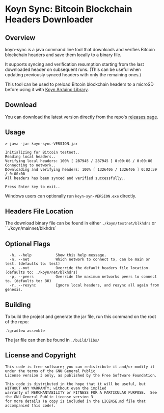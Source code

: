 # Koyn Sync: Bitcoin Blockchain Headers Downloader

## Overview

koyn-sync is a java command line tool that downloads and verifies Bitcoin blockchain headers and save them locally to a binary file.

It supports syncing and verification resumption starting from the last downloaded header on subsequent runs. (This can be useful when updating previously synced headers with only the remaining ones.)

This tool can be used to preload Bitcoin blockchain headers to a microSD before using it with [Koyn Arduino Library](https://github.com/elkrem/koyn).

## Download

You can download the latest version directly from the repo's [releases page](https://github.com/elkrem/koyn-sync/releases).

## Usage

```
> java -jar koyn-sync-VERSION.jar

Initializing for Bitcoin testnet..
Reading local headers..
Verifying local headers: 100% [ 287945 / 287945 ] 0:00:06 / 0:00:00
Connecting to network..
Downloading and verifying headers: 100% [ 1326406 / 1326406 ] 0:02:59 / 0:00:00
All headers has been synced and verified successfully..

Press Enter key to exit..

```

Windows users can optionally run `koyn-syn-VERSION.exe` directly.

## Headers File Location

The download binary file can be found in either `./koyn/testnet/blkhdrs` or ``./koyn/mainnet/blkhdrs`

## Optional Flags

```
  -h, --help           Show this help message.
  -n, --net            Which network to connect to, can be main or test. (defaults to: test)
  -o, --out            Override the default headers file location.(defaults to: ./koyn/net/blkhdrs)
  -p, --peers          Override the maximum networks peers to connect to. (defaults to: 30)
  -r, --resync         Ignore local headers, and resync all again from genesis.
```

## Building

To build the project and generate the jar file, run this command on the root of the repo:

```
.\gradlew assemble
```

The jar file can then be found in `./build/libs/`

## License and Copyright ##

```
This code is free software; you can redistribute it and/or modify it under the terms of the GNU General Public
License version 3 only, as published by the Free Software Foundation.

This code is distributed in the hope that it will be useful, but WITHOUT ANY WARRANTY; without even the implied
warranty of MERCHANTABILITY or FITNESS FOR A PARTICULAR PURPOSE.  See the GNU General Public License version 3
for more details (a copy is included in the LICENSE.md file that accompanied this code).
```

